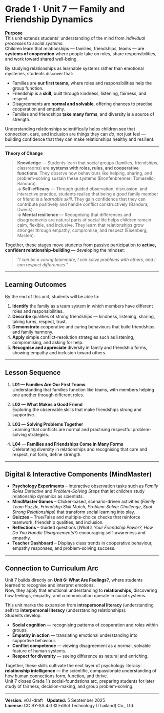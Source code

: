 # Grade 1 · Unit 7 — Family and Friendship Dynamics

**Purpose**  
This unit extends students’ understanding of the mind from *individual processes* to *social systems*.  
Children learn that relationships — families, friendships, teams — are **systems of cooperation** where people take on roles, share responsibilities, and work toward shared well-being.  

By studying relationships as learnable systems rather than emotional mysteries, students discover that:

- Families are **our first teams**, where roles and responsibilities help the group function.  
- Friendship is a **skill**, built through kindness, listening, fairness, and respect.  
- Disagreements are **normal and solvable**, offering chances to practise cooperation and empathy.  
- Families and friendships **take many forms**, and diversity is a source of strength.  

Understanding relationships scientifically helps children see that connection, care, and inclusion are things they can *do*, not just feel — building confidence that they can make relationships healthy and resilient.

---

**Theory of Change**  
> **Knowledge** — Students learn that social groups (families, friendships, classrooms) are **systems with roles, rules, and cooperative functions**. They observe how behaviours like helping, sharing, and problem-solving sustain these systems (Bronfenbrenner; Tomasello; Bandura).  
> **→ Self-efficacy** — Through guided observation, discussion, and interactive practice, students realise that being a good family member or friend is a *learnable skill*. They gain confidence that they can contribute positively and handle conflict constructively (Bandura; Dweck).  
> **→ Mental resilience** — Recognising that differences and disagreements are natural parts of social life helps children remain calm, flexible, and inclusive. They learn that relationships grow stronger through empathy, compromise, and respect (Eisenberg; Masten).  

Together, these stages move students from passive participation to **active, confident relationship-building** — developing the mindset:  
> *“I can be a caring teammate, I can solve problems with others, and I can respect differences.”*

---

## Learning Outcomes
By the end of this unit, students will be able to:

1. **Identify** the family as a team system in which members have different roles and responsibilities.  
2. **Describe** qualities of strong friendships — kindness, listening, sharing, taking turns, respect, trust.  
3. **Demonstrate** cooperative and caring behaviours that build friendships and family harmony.  
4. **Apply** simple conflict-resolution strategies such as listening, compromising, and asking for help.  
5. **Recognise and appreciate** diversity in family and friendship forms, showing empathy and inclusion toward others.

---

## Lesson Sequence
1. **L01 — Families Are Our First Teams**  
   Understanding that families function like teams, with members helping one another through different roles.

2. **L02 — What Makes a Good Friend**  
   Exploring the observable skills that make friendships strong and supportive.

3. **L03 — Solving Problems Together**  
   Learning that conflicts are normal and practising respectful problem-solving strategies.

4. **L04 — Families and Friendships Come in Many Forms**  
   Celebrating diversity in relationships and recognising that care and respect, not form, define strength.

---

## Digital & Interactive Components (MindMaster)
- **Psychology Experiments** – Interactive observation tasks such as *Family Roles Detective* and *Problem-Solving Steps* that let children study relationship dynamics as scientists.  
- **MindMaster Games** – Clicker-based, scenario-driven activities (*Family Team Puzzle*, *Friendship Skill Match*, *Problem-Solver Challenge*, *Spot Strong Relationships*) that transform social learning into play.  
- **Quizzes** – True/False and multiple-choice checks that reinforce teamwork, friendship qualities, and inclusion.  
- **Reflections** – Guided questions (*What’s Your Friendship Power?*, *How Do You Handle Disagreements?*) encouraging self-awareness and empathy.  
- **Teacher Dashboard** – Displays class trends in cooperative behaviour, empathy responses, and problem-solving success.

---

## Connection to Curriculum Arc
Unit 7 builds directly on **Unit 6: What Are Feelings?**, where students learned to recognise and interpret emotions.  
Now, they apply that emotional understanding to **relationships**, discovering how feelings, empathy, and communication operate in social systems.

This unit marks the expansion from **intrapersonal literacy** (understanding self) to **interpersonal literacy** (understanding relationships).  
Students develop:
- **Social cognition** — recognising patterns of cooperation and roles within groups.  
- **Empathy in action** — translating emotional understanding into supportive behaviour.  
- **Conflict competence** — viewing disagreement as a normal, solvable feature of human systems.  
- **Respect for diversity** — seeing difference as natural and enriching.  

Together, these skills cultivate the next layer of psychology literacy: **relationship intelligence** — the scientific, compassionate understanding of how human connections form, function, and thrive.  
Unit 7 closes Grade 1’s social-foundations arc, preparing students for later study of fairness, decision-making, and group problem-solving.

---

**Version:** v0.1-draft **Updated:** 5 September 2025  
**License:** CC BY-SA 4.0 © EdSol Technology (Thailand) Co., Ltd.
